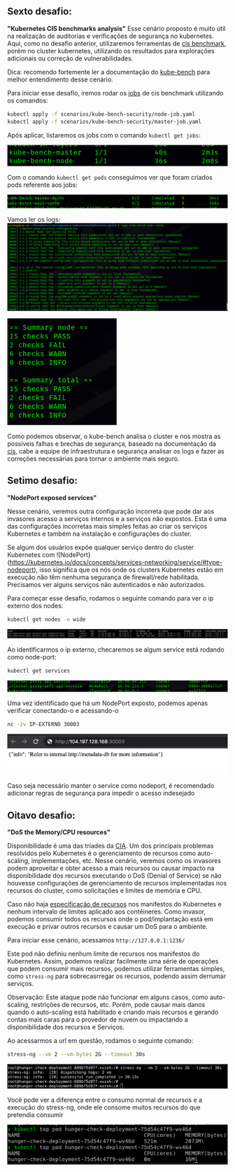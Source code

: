 ## Sexto desafio:
**"Kubernetes CIS benchmarks analysis"**
Esse cenário proposto é muito útil na realização de auditorias e verificações de segurança no kubernetes. Aqui, como no desafio anterior, utilizaremos ferramentas de [cis benchmark](https://www.cisecurity.org/cis-benchmarks), porém no cluster kubernetes, utilizando os resultados para explorações adicionais ou correção de vulnerabilidades.

Dica: recomendo fortemente ler a documentação do [kube-bench](https://github.com/aquasecurity/kube-bench) para melhor entendimento desse cenário.

Para iniciar esse desafio, iremos rodar os [jobs](https://kubernetes.io/docs/concepts/workloads/controllers/job/) de cis benchmark utilizando os comandos:

``` bash
kubectl apply -f scenarios/kube-bench-security/node-job.yaml
kubectl apply -f scenarios/kube-bench-security/master-job.yaml
```
Após aplicar, listaremos os jobs com o comando `kubectl get jobs`:

![get-jobs](images/get-jobs.png)

Com o comando `kubectl get pods` conseguimos ver que foram criados pods referente aos jobs:

![get-pods](images/get-pods-kube-bench.png)

Vamos ler os logs:
![kube-bench-logs](images/kube-bench-logs.png)

![kube-bench-resultados](images/kube-bench-resultados.png)

Como podemos observar, o kube-bench analisa o cluster e nos mostra as possíveis falhas e brechas de segurança, baseado na documentação da [cis](https://www.cisecurity.org/benchmark/kubernetes), cabe a equipe de infraestrutura e segurança analisar os logs e fazer as correções necessárias para tornar o ambiente mais seguro.


## Setimo desafio:
**"NodePort exposed services"**

Nesse cenário, veremos outra configuração incorreta que pode dar aos invasores acesso a serviços internos e a serviços não expostos. Esta é uma das configurações incorretas mais simples feitas ao criar os serviços Kubernetes e também na instalação e configurações do cluster.

Se algum dos usuários expõe qualquer serviço dentro do cluster Kubernetes com ![NodePort}(https://kubernetes.io/docs/concepts/services-networking/service/#type-nodeport), isso significa que os nós onde os clusters Kubernetes estão em execução não têm nenhuma segurança de firewall/rede habilitada. Precisamos ver alguns serviços não autenticados e não autorizados.

Para começar esse desafio, rodamos o seguinte comando para ver o ip externo dos nodes:

``` bash
kubectl get nodes -o wide
```

![get-nodes](images/get-nodes-externo.png)

Ao identificarmos o ip externo, checaremos se algum service está rodando como node-port:
``` bash
kubectl get services
```

![get-svc-nodeport](images/get-svc-nodeport.png)

Uma vez identificado que há um NodePort exposto, podemos apenas verificar conectando-o e acessando-o
``` bash
nc -zv IP-EXTERNO 30003
```

![acessando-nodeport](images/acessando-nodeport.png)

Caso seja necessário manter o service como nodeport, é recomendado adicionar regras de segurança para impedir o acesso indesejado



## Oitavo desafio:
**"DoS the Memory/CPU resources"**

Disponibilidade é uma das tríades da [CIA](https://www.institutedata.com/blog/cia-in-cyber-security/#:~:text=Availability%2C%20the%20final%20component%20of,backups%20to%20prevent%20data%20loss.). Um dos principais problemas resolvidos pelo Kubernetes é o gerenciamento de recursos como auto-scaling, implementações, etc. Nesse cenário, veremos como os invasores podem aproveitar e obter acesso a mais recursos ou causar impacto na disponibilidade dos recursos executando o DoS (Denial of Service) se não houvesse configurações de gerenciamento de recursos implementadas nos recursos do cluster, como solicitações e limites de memória e CPU.

Caso não haja [especificação de recursos](https://kubernetes.io/docs/concepts/configuration/manage-resources-containers/) nos manifestos do Kubernetes e nenhum intervalo de limites aplicado aos contêineres. Como invasor, podemos consumir todos os recursos onde o pod/implantação está em execução e privar outros recursos e causar um DoS para o ambiente.

Para iniciar esse cenário, acessamos `http://127.0.0.1:1236/`

Este pod não definiu nenhum limite de recursos nos manifestos do Kubernetes. Assim, podemos realizar facilmente uma série de operações que podem consumir mais recursos, podemos utilizar ferramentas simples, como `stress-ng` para sobrecasrregar os recursos, podendo assim derrumar serviços.

Observação:
Este ataque pode não funcionar em alguns casos, como auto-scaling, restrições de recursos, etc. Porém, pode causar mais danos quando o auto-scaling está habilitado e criando mais recursos e gerando contas mais caras para o provedor de nuvem ou impactando a disponibilidade dos recursos e Serviços.

Ao acessarmos a url em questão, rodamos o seguinte comando:
``` bash
stress-ng --vm 2 --vm-bytes 2G --timeout 30s
```
![stress-testiung](images/stress-testing.png)

Você pode ver a diferença entre o consumo normal de recursos e a execução do stress-ng, onde ele consome muitos recursos do que pretendia consumir

![top-pod-recursos](images/top-pod-recursos.png)
